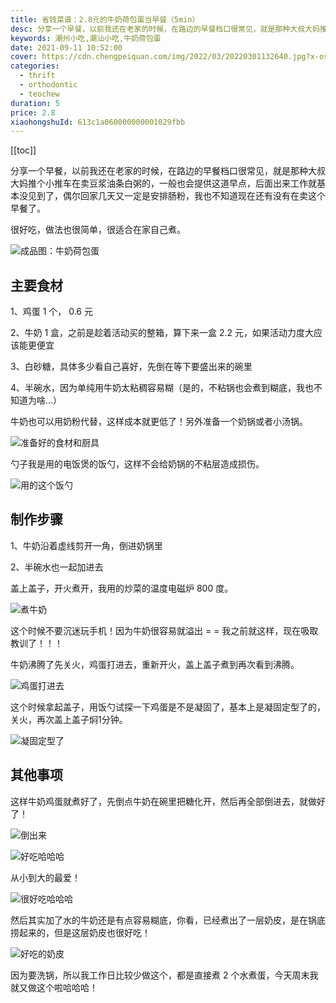 ```yaml
---
title: 省钱菜谱：2.8元的牛奶荷包蛋当早餐（5min）
desc: 分享一个早餐，以前我还在老家的时候，在路边的早餐档口很常见，就是那种大叔大妈推个小推车在卖豆浆油条白粥的，一般也会提供这道早点，后面出来工作就基本没见到了，偶尔回家几天又一定是安排肠粉，我也不知道现在还有没有在卖这个早餐了。
keywords: 潮州小吃,潮汕小吃,牛奶荷包蛋
date: 2021-09-11 10:52:00
cover: https://cdn.chengpeiquan.com/img/2022/03/20220301132640.jpg?x-oss-process=image/interlace,1
categories:
  - thrift
  - orthodontic
  - teochew
duration: 5
price: 2.8
xiaohongshuId: 613c1a060000000001029fbb
---
```


[[toc]]

分享一个早餐，以前我还在老家的时候，在路边的早餐档口很常见，就是那种大叔大妈推个小推车在卖豆浆油条白粥的，一般也会提供这道早点，后面出来工作就基本没见到了，偶尔回家几天又一定是安排肠粉，我也不知道现在还有没有在卖这个早餐了。

很好吃，做法也很简单，很适合在家自己煮。

![成品图：牛奶荷包蛋](https://cdn.chengpeiquan.com/img/2022/03/20220301132746.jpg?x-oss-process=image/interlace,1)

## 主要食材

1、鸡蛋 1 个， 0.6 元

2、牛奶 1 盒，之前是趁着活动买的整箱，算下来一盒 2.2 元，如果活动力度大应该能更便宜

3、白砂糖，具体多少看自己喜好，先倒在等下要盛出来的碗里

4、半碗水，因为单纯用牛奶太粘稠容易糊（是的，不粘锅也会煮到糊底，我也不知道为啥…）

牛奶也可以用奶粉代替，这样成本就更低了！另外准备一个奶锅或者小汤锅。

![准备好的食材和厨具](https://cdn.chengpeiquan.com/img/2022/03/20220301132738.jpg?x-oss-process=image/interlace,1)

勺子我是用的电饭煲的饭勺，这样不会给奶锅的不粘层造成损伤。

![用的这个饭勺](https://cdn.chengpeiquan.com/img/2022/03/20220301132739.jpg?x-oss-process=image/interlace,1)

## 制作步骤

1、牛奶沿着虚线剪开一角，倒进奶锅里

2、半碗水也一起加进去

盖上盖子，开火煮开，我用的炒菜的温度电磁炉 800 度。

![煮牛奶](https://cdn.chengpeiquan.com/img/2022/03/20220301132742.jpg?x-oss-process=image/interlace,1)

这个时候不要沉迷玩手机！因为牛奶很容易就溢出 = = 我之前就这样，现在吸取教训了！！！

牛奶沸腾了先关火，鸡蛋打进去，重新开火，盖上盖子煮到再次看到沸腾。

![鸡蛋打进去](https://cdn.chengpeiquan.com/img/2022/03/20220301132740.jpg?x-oss-process=image/interlace,1)

这个时候拿起盖子，用饭勺试探一下鸡蛋是不是凝固了，基本上是凝固定型了的，关火，再次盖上盖子焖1分钟。

![凝固定型了](https://cdn.chengpeiquan.com/img/2022/03/20220301132741.jpg?x-oss-process=image/interlace,1)

## 其他事项

这样牛奶鸡蛋就煮好了，先倒点牛奶在碗里把糖化开，然后再全部倒进去，就做好了！

![倒出来](https://cdn.chengpeiquan.com/img/2022/03/20220301132743.jpg?x-oss-process=image/interlace,1)

![好吃哈哈哈](https://cdn.chengpeiquan.com/img/2022/03/20220301132744.jpg?x-oss-process=image/interlace,1)

从小到大的最爱！

![很好吃哈哈哈](https://cdn.chengpeiquan.com/img/2022/03/20220301132746.jpg?x-oss-process=image/interlace,1)

然后其实加了水的牛奶还是有点容易糊底，你看，已经煮出了一层奶皮，是在锅底捞起来的，但是这层奶皮也很好吃！

![好吃的奶皮](https://cdn.chengpeiquan.com/img/2022/03/20220301132745.jpg?x-oss-process=image/interlace,1)

因为要洗锅，所以我工作日比较少做这个，都是直接煮 2 个水煮蛋，今天周末我就又做这个啦哈哈哈！
